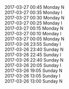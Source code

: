 2017-03-27 00:45 Monday  N  
2017-03-27 00:35 Monday  I  
2017-03-27 00:30 Monday  N  
2017-03-27 00:25 Monday  I  
2017-03-27 00:15 Monday  N  
2017-03-27 00:10 Monday  I  
2017-03-27 00:05 Monday  N  
2017-03-26 23:55 Sunday  I  
2017-03-26 23:40 Sunday  N  
2017-03-26 22:45 Sunday  I  
2017-03-26 22:40 Sunday  N  
2017-03-26 20:05 Sunday  I  
2017-03-26 19:05 Sunday  N  
2017-03-26 13:05 Sunday  I  
2017-03-26 13:00 Sunday  N  
